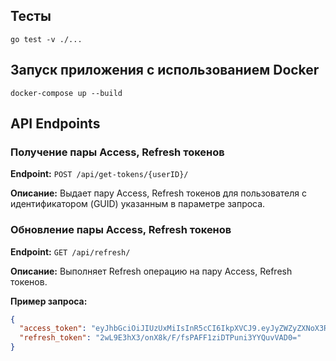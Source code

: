 ## Тесты
`go test -v ./...`

## Запуск приложения с использованием Docker
`docker-compose up --build`

## API Endpoints

### Получение пары Access, Refresh токенов

**Endpoint:** `POST /api/get-tokens/{userID}/`

**Описание:** Выдает пару Access, Refresh токенов для пользователя с идентификатором (GUID) указанным в параметре запроса.

### Обновление пары Access, Refresh токенов

**Endpoint:** `GET /api/refresh/`

**Описание:** Выполняет Refresh операцию на пару Access, Refresh токенов.

**Пример запроса:**
```json
{
  "access_token": "eyJhbGciOiJIUzUxMiIsInR5cCI6IkpXVCJ9.eyJyZWZyZXNoX3Rva2VuX2lkIjoiZmVlYzE1OGItYjUzZC00ZDBjLTgyNjAtY2Q3ZTBhMTM3ZjFhIiwidXNlcl9pZCI6IjUzMTAwMGQ4LTUyMWYtNGY5Ny1iYjE5LTEzZmRkOWYzYTQzOSIsInVzZXJfaXAiOiIxNzIuMTguMC4xIiwiZXhwIjoxNzM0ODgwOTUyLCJpYXQiOjE3MzQ4ODAwNTJ9.3xxY0mvWCkfMmQSYu_x6MzV9bNp5D6DE95EU6R-fc7eve7vFXxiITFhZFuo5dsv5EbjpvVYuVCwEVi3mvQYnsQ",
  "refresh_token": "2wL9E3hX3/onX8k/F/fsPAFF1ziDTPuni3YYQuvVAD0="
}
```